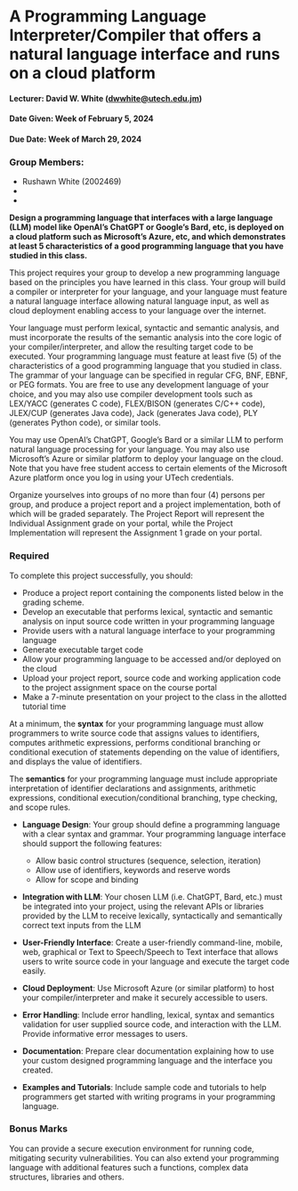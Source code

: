 # A Programming Language Interpreter/Compiler that offers a natural language interface and runs on a cloud platform

#### Lecturer: David W. White (dwwhite@utech.edu.jm)
#### Date Given: Week of February 5, 2024
#### Due Date: Week of March 29, 2024

### Group Members:
- Rushawn White (2002469)
- 
-

**Design a programming language that interfaces with a large language (LLM) model
like OpenAI’s ChatGPT or Google’s Bard, etc, is deployed on a cloud platform such as
Microsoft’s Azure, etc, and which demonstrates at least 5 characteristics of a good
programming language that you have studied in this class.**

This project requires your group to develop a new programming language based on the
principles you have learned in this class. Your group will build a compiler or interpreter for
your language, and your language must feature a natural language interface allowing natural
language input, as well as cloud deployment enabling access to your language over the
internet.

Your language must perform lexical, syntactic and semantic analysis, and must incorporate the
results of the semantic analysis into the core logic of your compiler/interpreter, and allow the
resulting target code to be executed. Your programming language must feature at least five (5)
of the characteristics of a good programming language that you studied in class. The grammar
of your language can be specified in regular CFG, BNF, EBNF, or PEG formats. You are free to
use any development language of your choice, and you may also use compiler development
tools such as LEX/YACC (generates C code), FLEX/BISON (generates C/C++ code), JLEX/CUP
(generates Java code), Jack (generates Java code), PLY (generates Python code), or similar
tools.

You may use OpenAI’s ChatGPT, Google’s Bard or a similar LLM to perform natural language
processing for your language. You may also use Microsoft’s Azure or similar platform to deploy
your language on the cloud. Note that you have free student access to certain elements of the
Microsoft Azure platform once you log in using your UTech credentials.

Organize yourselves into groups of no more than four (4) persons per group, and produce a
project report and a project implementation, both of which will be graded separately. The
Project Report will represent the Individual Assignment grade on your portal, while the Project
Implementation will represent the Assignment 1 grade on your portal.

### Required
To complete this project successfully, you should:

- Produce a project report containing the components listed below in the grading scheme.
- Develop an executable that performs lexical, syntactic and semantic analysis on input source code written in your programming language
- Provide users with a natural language interface to your programming language
- Generate executable target code
- Allow your programming language to be accessed and/or deployed on the cloud
- Upload your project report, source code and working application code to the project assignment space on the course portal
- Make a 7-minute presentation on your project to the class in the allotted tutorial time

At a minimum, the **syntax** for your programming language must allow programmers to write
source code that assigns values to identifiers, computes arithmetic expressions, performs
conditional branching or conditional execution of statements depending on the value of
identifiers, and displays the value of identifiers.

The **semantics** for your programming language must include appropriate interpretation of
identifier declarations and assignments, arithmetic expressions, conditional
execution/conditional branching, type checking, and scope rules.

- **Language Design**: Your group should define a programming language with a clear syntax and grammar. Your programming language interface should support the following features:
  - Allow basic control structures (sequence, selection, iteration)
  - Allow use of identifiers, keywords and reserve words
  - Allow for scope and binding

- **Integration with LLM**: Your chosen LLM (i.e. ChatGPT, Bard, etc.) must be integrated into your project, using the relevant APIs or libraries provided by the LLM to receive lexically, syntactically and semantically correct text inputs from the LLM
- **User-Friendly Interface**: Create a user-friendly command-line, mobile, web, graphical or Text to Speech/Speech to Text interface that allows users to write source code in your language and execute the target code easily.
- **Cloud Deployment**: Use Microsoft Azure (or similar platform) to host your compiler/interpreter and make it securely accessible to users.
- **Error Handling**: Include error handling, lexical, syntax and semantics validation for user supplied source code, and interaction with the LLM. Provide informative error messages to users.
- **Documentation**: Prepare clear documentation explaining how to use your custom designed programming language and the interface you created.
- **Examples and Tutorials**: Include sample code and tutorials to help programmers get started with writing programs in your programming language.

### Bonus Marks
You can provide a secure execution environment for running code, mitigating security
vulnerabilities. You can also extend your programming language with additional features such a
functions, complex data structures, libraries and others.